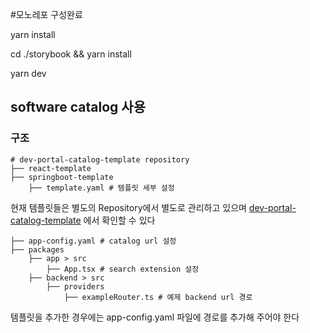 #모노레포 구성완료

yarn install

cd ./storybook && yarn install

yarn dev


## software catalog 사용

### 구조

```****
# dev-portal-catalog-template repository
├── react-template
├── springboot-template
    ├── template.yaml # 템플릿 세부 설정
```
현재 템플릿들은 별도의 Repository에서 별도로 관리하고 있으며
[dev-portal-catalog-template](https://github.com/shinhancard/dev-portal-catalog-template
) 에서 확인할 수 있다

```
├── app-config.yaml # catalog url 설정
├── packages
    ├── app > src
        ├── App.tsx # search extension 설정
    ├── backend > src
        ├── providers
            ├── exampleRouter.ts # 예제 backend url 경로
```
템플릿을 추가한 경우에는 app-config.yaml 파일에 경로를 추가해 주어야 한다